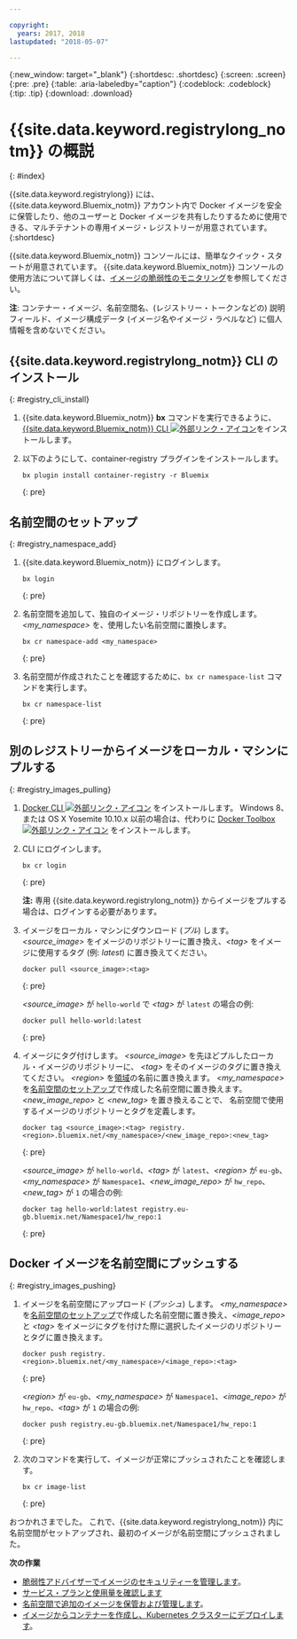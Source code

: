 ```yaml
---

copyright:
  years: 2017, 2018
lastupdated: "2018-05-07"

---
```


{:new_window: target="_blank"}
{:shortdesc: .shortdesc}
{:screen: .screen}
{:pre: .pre}
{:table: .aria-labeledby="caption"}
{:codeblock: .codeblock}
{:tip: .tip}
{:download: .download}



# {{site.data.keyword.registrylong_notm}} の概説
{: #index}

{{site.data.keyword.registrylong}} には、{{site.data.keyword.Bluemix_notm}} アカウント内で Docker イメージを安全に保管したり、他のユーザーと Docker イメージを共有したりするために使用できる、マルチテナントの専用イメージ・レジストリーが用意されています。
{:shortdesc}

{{site.data.keyword.Bluemix_notm}} コンソールには、簡単なクイック・スタートが用意されています。 {{site.data.keyword.Bluemix_notm}} コンソールの使用方法について詳しくは、[イメージの脆弱性のモニタリング](registry_ui.html)を参照してください。

**注**: コンテナー・イメージ、名前空間名、(レジストリー・トークンなどの) 説明フィールド、イメージ構成データ (イメージ名やイメージ・ラベルなど) に個人情報を含めないでください。



## {{site.data.keyword.registrylong_notm}} CLI のインストール
{: #registry_cli_install}

1.  {{site.data.keyword.Bluemix_notm}} **bx** コマンドを実行できるように、 [{{site.data.keyword.Bluemix_notm}} CLI ![外部リンク・アイコン](../../icons/launch-glyph.svg "外部リンク・アイコン")](http://clis.ng.bluemix.net/ui/home.html)をインストールします。
2.  以下のようにして、container-registry プラグインをインストールします。

    ```
    bx plugin install container-registry -r Bluemix
    ```
    {: pre}


## 名前空間のセットアップ
{: #registry_namespace_add}

1.  {{site.data.keyword.Bluemix_notm}} にログインします。

    ```
    bx login
    ```
    {: pre}

2.  名前空間を追加して、独自のイメージ・リポジトリーを作成します。 _&lt;my_namespace&gt;_ を、使用したい名前空間に置換します。

    ```
    bx cr namespace-add <my_namespace>
    ```
    {: pre}

3.  名前空間が作成されたことを確認するために、`bx cr namespace-list` コマンドを実行します。

    ```
    bx cr namespace-list
    ```
    {: pre}



## 別のレジストリーからイメージをローカル・マシンにプルする
{: #registry_images_pulling}

1.  [Docker CLI ![外部リンク・アイコン](../../icons/launch-glyph.svg "外部リンク・アイコン")](https://www.docker.com/community-edition#/download) をインストールします。 Windows 8、または OS X Yosemite 10.10.x 以前の場合は、代わりに [Docker Toolbox ![外部リンク・アイコン](../../icons/launch-glyph.svg "外部リンク・アイコン")](https://www.docker.com/products/docker-toolbox) をインストールします。

2.  CLI にログインします。

    ```
    bx cr login
    ```
    {: pre}

    **注:** 専用 {{site.data.keyword.registrylong_notm}} からイメージをプルする場合は、ログインする必要があります。

3.  イメージをローカル・マシンにダウンロード (_プル_) します。 _&lt;source_image&gt;_ をイメージのリポジトリーに置き換え、_&lt;tag&gt;_ をイメージに使用するタグ (例: _latest_) に置き換えてください。

    ```
    docker pull <source_image>:<tag>
    ```
    {: pre}

    _&lt;source_image&gt;_ が `hello-world` で _&lt;tag&gt;_ が `latest` の場合の例:

    ```
    docker pull hello-world:latest
    ```
    {: pre}

4.  イメージにタグ付けします。 _&lt;source_image&gt;_ を先ほどプルしたローカル・イメージのリポジトリーに、
_&lt;tag&gt;_ をそのイメージのタグに置き換えてください。 _&lt;region&gt;_ を[領域](registry_overview.html#registry_regions)の名前に置き換えます。 _&lt;my_namespace&gt;_ を[名前空間のセットアップ](index.html#registry_namespace_add)で作成した名前空間に置き換えます。 _&lt;new_image_repo&gt;_ と _&lt;new_tag&gt;_ を置き換えることで、
名前空間で使用するイメージのリポジトリーとタグを定義します。

    ```
    docker tag <source_image>:<tag> registry.<region>.bluemix.net/<my_namespace>/<new_image_repo>:<new_tag>
    ```
    {: pre}

    _&lt;source_image&gt;_ が `hello-world`、_&lt;tag&gt;_ が `latest`、_&lt;region&gt;_ が `eu-gb`、_&lt;my_namespace&gt;_ が `Namespace1`、_&lt;new_image_repo&gt;_ が `hw_repo`、_&lt;new_tag&gt;_ が `1` の場合の例:

    ```
    docker tag hello-world:latest registry.eu-gb.bluemix.net/Namespace1/hw_repo:1
    ```
    {: pre}



## Docker イメージを名前空間にプッシュする
{: #registry_images_pushing}

1.  イメージを名前空間にアップロード (_プッシュ_) します。 _&lt;my_namespace&gt;_ を[名前空間のセットアップ](index.html#registry_namespace_add)で作成した名前空間に置き換え、_&lt;image_repo&gt;_ と _&lt;tag&gt;_ をイメージにタグを付けた際に選択したイメージのリポジトリーとタグに置き換えます。

    ```
    docker push registry.<region>.bluemix.net/<my_namespace>/<image_repo>:<tag>
    ```
    {: pre}

    _&lt;region&gt;_ が `eu-gb`、_&lt;my_namespace&gt;_ が `Namespace1`、_&lt;image_repo&gt;_ が `hw_repo`、_&lt;tag&gt;_ が `1` の場合の例:

    ```
    docker push registry.eu-gb.bluemix.net/Namespace1/hw_repo:1
    ```
    {: pre}

2.  次のコマンドを実行して、イメージが正常にプッシュされたことを確認します。

    ```
    bx cr image-list
    ```
    {: pre}


おつかれさまでした。 これで、{{site.data.keyword.registrylong_notm}} 内に名前空間がセットアップされ、最初のイメージが名前空間にプッシュされました。


**次の作業**

-   [脆弱性アドバイザーでイメージのセキュリティーを管理します](../va/va_index.html)。
-   [サービス・プランと使用量を確認します](registry_overview.html#registry_plans)
-   [名前空間で追加のイメージを保管および管理します](registry_images_.html)。
-   [イメージからコンテナーを作成し、Kubernetes クラスターにデプロイします](../../containers/cs_clusters.html)。


